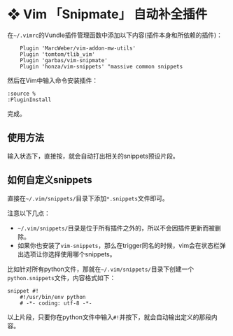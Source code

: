 #  ❖ Vim 「Snipmate」 自动补全插件

在`~/.vimrc`的Vundle插件管理函数中添加以下内容(插件本身和所依赖的插件)：
```vim
    Plugin 'MarcWeber/vim-addon-mw-utils'
    Plugin 'tomtom/tlib_vim'
    Plugin 'garbas/vim-snipmate'
    Plugin 'honza/vim-snippets' "massive common snippets
```

然后在Vim中输入命令安装插件：
```
:source %
:PluginInstall
```
完成。

## 使用方法
输入状态下，直接按<Tab>，就会自动打出相关的snippets预设片段。


## 如何自定义snippets
直接在`~/.vim/snippets/`目录下添加`*.snippets`文件即可。

注意以下几点：
- `~/.vim/snippets/`目录是位于所有插件之外的，所以不会因插件更新而被删除。
- 如果你也安装了`vim-snippets`，那么在trigger同名的时候，vim会在状态栏弹出选项让你选择使用哪个snippets。

比如针对所有python文件，那就在`~/.vim/snippets/`目录下创建一个`python.snippets`文件，内容格式如下：
```vim
snippet #!
    #!/usr/bin/env python
    # -*- coding: utf-8 -*-
```
以上片段，只要你在python文件中输入`#!`并按下<Tab>，就会自动输出定义的那段内容。


